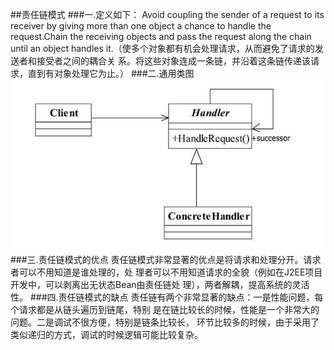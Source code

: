 ##责任链模式
###一.定义如下：
Avoid coupling the sender of a request to its receiver by giving more than one object a chance to
handle the request.Chain the receiving objects and pass the request along the chain until an object
handles it.（使多个对象都有机会处理请求，从而避免了请求的发送者和接受者之间的耦合关
系。将这些对象连成一条链，并沿着这条链传递该请求，直到有对象处理它为止。）
###二.通用类图
![](.readMe_images/ab15bc4e.png)
###三.责任链模式的优点
责任链模式非常显著的优点是将请求和处理分开。请求者可以不用知道是谁处理的，处
理者可以不用知道请求的全貌（例如在J2EE项目开发中，可以剥离出无状态Bean由责任链处
理），两者解耦，提高系统的灵活性。
###四.责任链模式的缺点
责任链有两个非常显著的缺点：一是性能问题，每个请求都是从链头遍历到链尾，特别
是在链比较长的时候，性能是一个非常大的问题。二是调试不很方便，特别是链条比较长，
环节比较多的时候，由于采用了类似递归的方式，调试的时候逻辑可能比较复杂。

